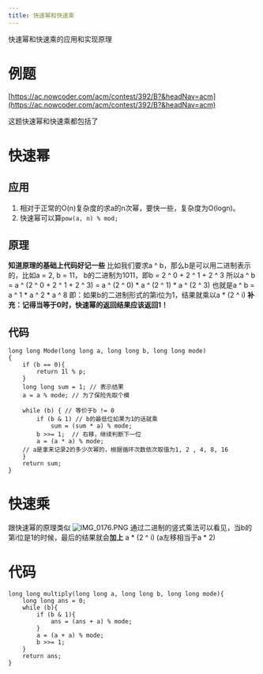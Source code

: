 ```yaml
---
title: 快速幂和快速乘
---
```

快速幂和快速乘的应用和实现原理

<!-- more -->

# 例题
[https://ac.nowcoder.com/acm/contest/392/B?&headNav=acm](https://ac.nowcoder.com/acm/contest/392/B?&headNav=acm)

这题快速幂和快速乘都包括了

# 快速幂
## 应用
1. 相对于正常的O(n)复杂度的求a的n次幂，要快一些，复杂度为O(logn)。
2. 快速幂可以算`pow(a, n) % mod;`
## 原理
**知道原理的基础上代码好记一些**
比如我们要求a ^ b，那么b是可以用二进制表示的，比如a = 2, b = 11，
b的二进制为1011，即b = 2 ^ 0 + 2 ^ 1 + 2 ^ 3
所以a ^ b = a ^ (2 ^ 0 + 2 ^ 1 + 2 ^ 3) = a ^ (2 ^ 0) * a ^ (2 ^ 1)  * a ^ (2 ^ 3)
也就是a ^ b = a ^ 1 * a ^ 2 * a ^ 8
即：如果b的二进制形式的第i位为1，结果就乘以a * (2 ^ i)
**补充：记得当等于0时，快速幂的返回结果应该返回1！**

## 代码
```
long long Mode(long long a, long long b, long long mode)
{
	if (b == 0){
		return 1l % p;
	}
	long long sum = 1; // 表示结果
	a = a % mode; // 为了保险先取个模
 
	while (b) { // 等价于b != 0
		if (b & 1) // b的最低位如果为1的话就乘
			sum = (sum * a) % mode;
		b >>= 1;  // 右移，继续判断下一位
		a = (a * a) % mode; 
    // a是拿来记录2的多少次幂的，根据循环次数依次取值为1, 2 , 4, 8, 16
	}
	return sum;
}
```

# 快速乘
跟快速幂的原理类似
![IMG_0176.PNG](https://upload-images.jianshu.io/upload_images/7123916-982f4a075dcb61a0.PNG?imageMogr2/auto-orient/strip%7CimageView2/2/w/1240)
通过二进制的竖式乘法可以看见，当b的第i位是1的时候，最后的结果就会**加上** a * (2 ^ i) (a左移相当于a * 2)
# 代码
```
long long multiply(long long a, long long b, long long mode){
	long long ans = 0;
	while (b){
		if (b & 1){
			ans = (ans + a) % mode;
		}
		a = (a + a) % mode;
		b >>= 1;
	}
	return ans;
}
```
